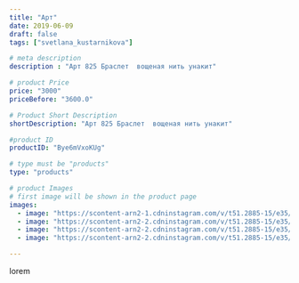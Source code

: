 ```yaml
---
title: "Арт"
date: 2019-06-09
draft: false
tags: ["svetlana_kustarnikova"]

# meta description
description : "Арт 825 Браслет  вощеная нить унакит"

# product Price
price: "3000"
priceBefore: "3600.0"

# Product Short Description
shortDescription: "Арт 825 Браслет  вощеная нить унакит"

#product ID
productID: "Bye6mVxoKUg"

# type must be "products"
type: "products"

# product Images
# first image will be shown in the product page
images:
  - image: "https://scontent-arn2-1.cdninstagram.com/v/t51.2885-15/e35/61140336_2280093072038326_5257971291565720023_n.jpg?_nc_ht=scontent-arn2-1.cdninstagram.com&_nc_cat=110&_nc_ohc=OoHb2AcZlZMAX-HNBKn&se=8&tp=1&oh=c2ba709baee35bea052ef555428debe1&oe=605F1FF4&ig_cache_key=MjA2MjM0MzM3ODgzMTYzNDc5Nw%3D%3D.2"
  - image: "https://scontent-arn2-2.cdninstagram.com/v/t51.2885-15/e35/61064292_146342773172261_2318174296580150271_n.jpg?_nc_ht=scontent-arn2-2.cdninstagram.com&_nc_cat=105&_nc_ohc=L_ba3llEsCkAX9EpY7_&se=8&tp=1&oh=b7d883fbc678d9fea5c0bd30421edfa8&oe=60610835&ig_cache_key=MjA2MjM0MzM3ODg0MDAyODUwNw%3D%3D.2"
  - image: "https://scontent-arn2-2.cdninstagram.com/v/t51.2885-15/e35/61309310_498259887579032_5222740465387873798_n.jpg?_nc_ht=scontent-arn2-2.cdninstagram.com&_nc_cat=108&_nc_ohc=4PKlRxS7MEwAX9UmKhY&tp=1&oh=3f09b5afccf0dddec3067196f5f837fb&oe=605DFA89&ig_cache_key=MjA2MjM0MzM3ODgyMzAyNzY0Mw%3D%3D.2"
  - image: "https://scontent-arn2-2.cdninstagram.com/v/t51.2885-15/e35/62259928_699571473805472_5880036478482457404_n.jpg?_nc_ht=scontent-arn2-2.cdninstagram.com&_nc_cat=108&_nc_ohc=MoDa_7aa5-cAX_xmavg&se=8&tp=1&oh=430dfd552cee29acc9837ed79897f47a&oe=606175EF&ig_cache_key=MjA2MjM0MzM3ODgzOTgxNjY5NA%3D%3D.2"

---
```

lorem
